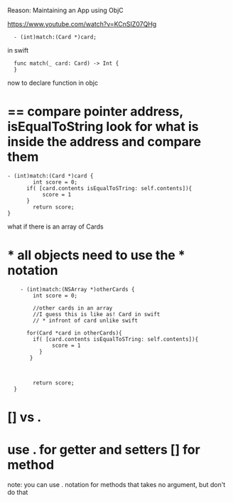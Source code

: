 Reason: Maintaining an App using ObjC

https://www.youtube.com/watch?v=KCnSIZ07QHg

      - (int)match:(Card *)card;
      
in swift
     
      func match(_ card: Card) -> Int {
      }
      
      
now to declare function in objc

# == compare pointer address, isEqualToString look for what is inside the address and compare them

    - (int)match:(Card *)card {
	        int score = 0;
          if( [card.contents isEqualToSTring: self.contents]){
	           score = 1
          }
	        return score;
    }
    
    
what if there is an array of Cards
# * all objects need to use the * notation 

        - (int)match:(NSArray *)otherCards {
	        int score = 0;
          
            //other cards in an array 
            //I guess this is like as! Card in swift
            // * infront of card unlike swift
          
          for(Card *card in otherCards){
            if( [card.contents isEqualToSTring: self.contents]){
	              score = 1
              }
           }
              
              
              
	        return score;
      }
      
# [] vs .

# use . for getter and setters [] for method

note: you can use . notation for methods that takes no argument, but don't do that
